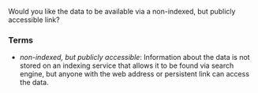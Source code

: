 Would you like the data to be available via a non-indexed, but publicly accessible link?

### Terms

* *non-indexed, but publicly accessible*: Information about the data is not stored on an indexing service that allows it to be found via search engine, but anyone with the web address or persistent link can access the data.
